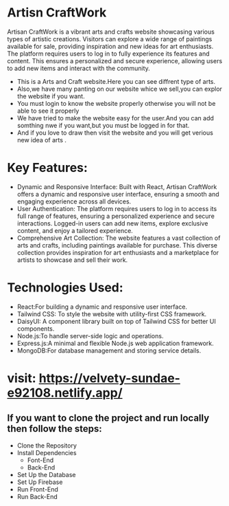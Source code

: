 # Artisn CraftWork
Artisan CraftWork is a vibrant arts and crafts website showcasing various types of artistic creations. Visitors can explore a wide range of paintings available for sale, providing inspiration and new ideas for art enthusiasts. The platform requires users to log in to fully experience its features and content. This ensures a personalized and secure experience, allowing users to add new items and interact with the community.

* This is a Arts and Craft website.Here you can see diffrent type of arts.
* Also,we have many panting on our website whice we sell,you can explor the website if you want.
* You must login to know the website properly otherwise you will not be able to see it properly
* We have tried to make the website easy for the user.And  you can add somthing nwe if you want,but you must be logged in for that.
* And if you love to draw then visit the website and you will get verious new idea of arts .
 # Key Features:
* Dynamic and Responsive Interface:
Built with React, Artisan CraftWork offers a dynamic and responsive user interface, ensuring a smooth and engaging experience across all devices.
* User Authentication:
The platform requires users to log in to access its full range of features, ensuring a personalized experience and secure interactions. Logged-in users can add new items, explore exclusive content, and enjoy a tailored experience.
* Comprehensive Art Collection:
The website features a vast collection of arts and crafts, including paintings available for purchase. This diverse collection provides inspiration for art enthusiasts and a marketplace for artists to showcase and sell their work. 
# Technologies Used:
* React:For building a dynamic and responsive user interface.
* Tailwind CSS: To style the website with utility-first CSS framework.
* DaisyUI: A component library built on top of Tailwind CSS for better UI components.
* Node.js:To handle server-side logic and operations.
* Express.js:A minimal and flexible Node.js web application framework.
* MongoDB:For database management and storing service details.

# visit: https://velvety-sundae-e92108.netlify.app/
## If you want to clone  the project and run locally then follow the steps:
* Clone the Repository
* Install Dependencies
    * Font-End
    * Back-End
* Set Up the Database
* Set Up Firebase
* Run Front-End
* Run Back-End 
